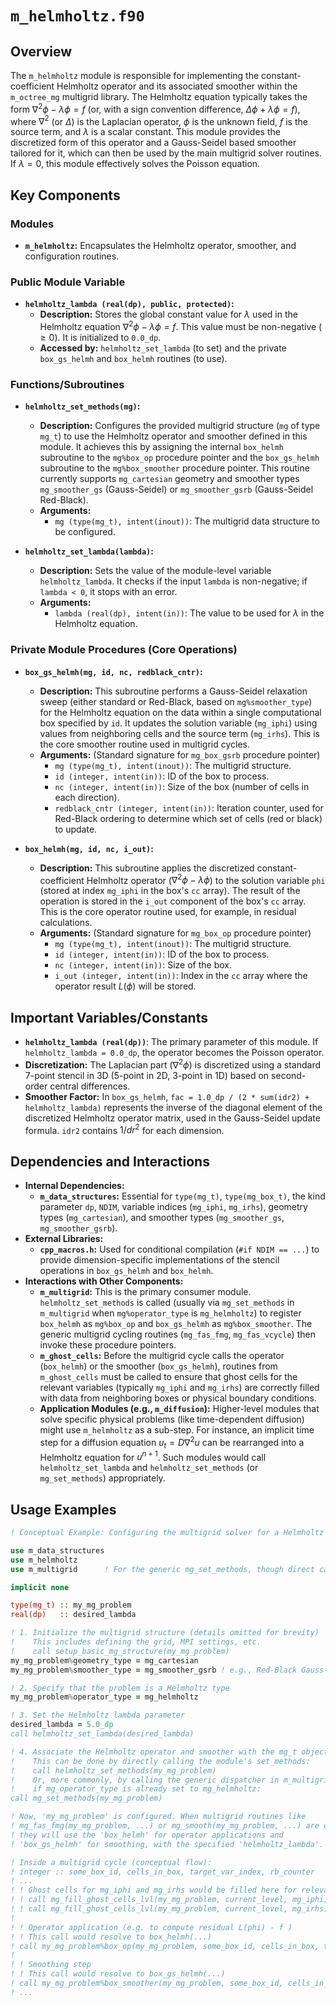 # `m_helmholtz.f90`

## Overview

The `m_helmholtz` module is responsible for implementing the constant-coefficient Helmholtz operator and its associated smoother within the `m_octree_mg` multigrid library. The Helmholtz equation typically takes the form $\nabla^2\phi - \lambda\phi = f$ (or, with a sign convention difference, $\Delta\phi + \lambda\phi = f$), where $\nabla^2$ (or $\Delta$) is the Laplacian operator, $\phi$ is the unknown field, $f$ is the source term, and $\lambda$ is a scalar constant. This module provides the discretized form of this operator and a Gauss-Seidel based smoother tailored for it, which can then be used by the main multigrid solver routines. If $\lambda = 0$, this module effectively solves the Poisson equation.

## Key Components

### Modules

- **`m_helmholtz`:** Encapsulates the Helmholtz operator, smoother, and configuration routines.

### Public Module Variable

- **`helmholtz_lambda (real(dp), public, protected)`:**
  - **Description:** Stores the global constant value for $\lambda$ used in the Helmholtz equation $\nabla^2\phi - \lambda\phi = f$. This value must be non-negative ($\ge 0$). It is initialized to `0.0_dp`.
  - **Accessed by:** `helmholtz_set_lambda` (to set) and the private `box_gs_helmh` and `box_helmh` routines (to use).

### Functions/Subroutines

- **`helmholtz_set_methods(mg)`:**
  - **Description:** Configures the provided multigrid structure (`mg` of type `mg_t`) to use the Helmholtz operator and smoother defined in this module. It achieves this by assigning the internal `box_helmh` subroutine to the `mg%box_op` procedure pointer and the `box_gs_helmh` subroutine to the `mg%box_smoother` procedure pointer. This routine currently supports `mg_cartesian` geometry and smoother types `mg_smoother_gs` (Gauss-Seidel) or `mg_smoother_gsrb` (Gauss-Seidel Red-Black).
  - **Arguments:**
    - `mg (type(mg_t), intent(inout))`: The multigrid data structure to be configured.

- **`helmholtz_set_lambda(lambda)`:**
  - **Description:** Sets the value of the module-level variable `helmholtz_lambda`. It checks if the input `lambda` is non-negative; if `lambda < 0`, it stops with an error.
  - **Arguments:**
    - `lambda (real(dp), intent(in))`: The value to be used for $\lambda$ in the Helmholtz equation.

### Private Module Procedures (Core Operations)

- **`box_gs_helmh(mg, id, nc, redblack_cntr)`:**
  - **Description:** This subroutine performs a Gauss-Seidel relaxation sweep (either standard or Red-Black, based on `mg%smoother_type`) for the Helmholtz equation on the data within a single computational box specified by `id`. It updates the solution variable (`mg_iphi`) using values from neighboring cells and the source term (`mg_irhs`). This is the core smoother routine used in multigrid cycles.
  - **Arguments:** (Standard signature for `mg_box_gsrb` procedure pointer)
    - `mg (type(mg_t), intent(inout))`: The multigrid structure.
    - `id (integer, intent(in))`: ID of the box to process.
    - `nc (integer, intent(in))`: Size of the box (number of cells in each direction).
    - `redblack_cntr (integer, intent(in))`: Iteration counter, used for Red-Black ordering to determine which set of cells (red or black) to update.

- **`box_helmh(mg, id, nc, i_out)`:**
  - **Description:** This subroutine applies the discretized constant-coefficient Helmholtz operator ($\nabla^2\phi - \lambda\phi$) to the solution variable `phi` (stored at index `mg_iphi` in the box's `cc` array). The result of the operation is stored in the `i_out` component of the box's `cc` array. This is the core operator routine used, for example, in residual calculations.
  - **Arguments:** (Standard signature for `mg_box_op` procedure pointer)
    - `mg (type(mg_t), intent(inout))`: The multigrid structure.
    - `id (integer, intent(in))`: ID of the box to process.
    - `nc (integer, intent(in))`: Size of the box.
    - `i_out (integer, intent(in))`: Index in the `cc` array where the operator result $L(\phi)$ will be stored.

## Important Variables/Constants

- **`helmholtz_lambda (real(dp))`**: The primary parameter of this module. If `helmholtz_lambda = 0.0_dp`, the operator becomes the Poisson operator.
- **Discretization:** The Laplacian part ($\nabla^2\phi$) is discretized using a standard 7-point stencil in 3D (5-point in 2D, 3-point in 1D) based on second-order central differences.
- **Smoother Factor:** In `box_gs_helmh`, `fac = 1.0_dp / (2 * sum(idr2) + helmholtz_lambda)` represents the inverse of the diagonal element of the discretized Helmholtz operator matrix, used in the Gauss-Seidel update formula. `idr2` contains $1/dr^2$ for each dimension.

## Dependencies and Interactions

- **Internal Dependencies:**
  - **`m_data_structures`:** Essential for `type(mg_t)`, `type(mg_box_t)`, the kind parameter `dp`, `NDIM`, variable indices (`mg_iphi`, `mg_irhs`), geometry types (`mg_cartesian`), and smoother types (`mg_smoother_gs`, `mg_smoother_gsrb`).
- **External Libraries:**
  - **`cpp_macros.h`:** Used for conditional compilation (`#if NDIM == ...`) to provide dimension-specific implementations of the stencil operations in `box_gs_helmh` and `box_helmh`.
- **Interactions with Other Components:**
  - **`m_multigrid`:** This is the primary consumer module. `helmholtz_set_methods` is called (usually via `mg_set_methods` in `m_multigrid` when `mg%operator_type` is `mg_helmholtz`) to register `box_helmh` as `mg%box_op` and `box_gs_helmh` as `mg%box_smoother`. The generic multigrid cycling routines (`mg_fas_fmg`, `mg_fas_vcycle`) then invoke these procedure pointers.
  - **`m_ghost_cells`:** Before the multigrid cycle calls the operator (`box_helmh`) or the smoother (`box_gs_helmh`), routines from `m_ghost_cells` must be called to ensure that ghost cells for the relevant variables (typically `mg_iphi` and `mg_irhs`) are correctly filled with data from neighboring boxes or physical boundary conditions.
  - **Application Modules (e.g., `m_diffusion`):** Higher-level modules that solve specific physical problems (like time-dependent diffusion) might use `m_helmholtz` as a sub-step. For instance, an implicit time step for a diffusion equation $u_t = D \nabla^2 u$ can be rearranged into a Helmholtz equation for $u^{n+1}$. Such modules would call `helmholtz_set_lambda` and `helmholtz_set_methods` (or `mg_set_methods`) appropriately.

## Usage Examples

```fortran
! Conceptual Example: Configuring the multigrid solver for a Helmholtz problem.

use m_data_structures
use m_helmholtz
use m_multigrid      ! For the generic mg_set_methods, though direct call is also possible.

implicit none

type(mg_t) :: my_mg_problem
real(dp)   :: desired_lambda

! 1. Initialize the multigrid structure (details omitted for brevity)
!    This includes defining the grid, MPI settings, etc.
!    call setup_basic_mg_structure(my_mg_problem)
my_mg_problem%geometry_type = mg_cartesian
my_mg_problem%smoother_type = mg_smoother_gsrb ! e.g., Red-Black Gauss-Seidel

! 2. Specify that the problem is a Helmholtz type
my_mg_problem%operator_type = mg_helmholtz

! 3. Set the Helmholtz lambda parameter
desired_lambda = 5.0_dp
call helmholtz_set_lambda(desired_lambda)

! 4. Associate the Helmholtz operator and smoother with the mg_t object.
!    This can be done by directly calling the module's set_methods:
!    call helmholtz_set_methods(my_mg_problem)
!    Or, more commonly, by calling the generic dispatcher in m_multigrid
!    if mg_operator_type is already set to mg_helmholtz:
call mg_set_methods(my_mg_problem)

! Now, 'my_mg_problem' is configured. When multigrid routines like
! mg_fas_fmg(my_mg_problem, ...) or mg_smooth(my_mg_problem, ...) are called,
! they will use the 'box_helmh' for operator applications and
! 'box_gs_helmh' for smoothing, with the specified 'helmholtz_lambda'.

! Inside a multigrid cycle (conceptual flow):
! integer :: some_box_id, cells_in_box, target_var_index, rb_counter
! ...
! ! Ghost cells for mg_iphi and mg_irhs would be filled here for relevant levels
! ! call mg_fill_ghost_cells_lvl(my_mg_problem, current_level, mg_iphi)
! ! call mg_fill_ghost_cells_lvl(my_mg_problem, current_level, mg_irhs)
!
! ! Operator application (e.g. to compute residual L(phi) - f )
! ! This call would resolve to box_helmh(...)
! call my_mg_problem%box_op(my_mg_problem, some_box_id, cells_in_box, target_var_index)
!
! ! Smoothing step
! ! This call would resolve to box_gs_helmh(...)
! call my_mg_problem%box_smoother(my_mg_problem, some_box_id, cells_in_box, rb_counter)
! ...
```
